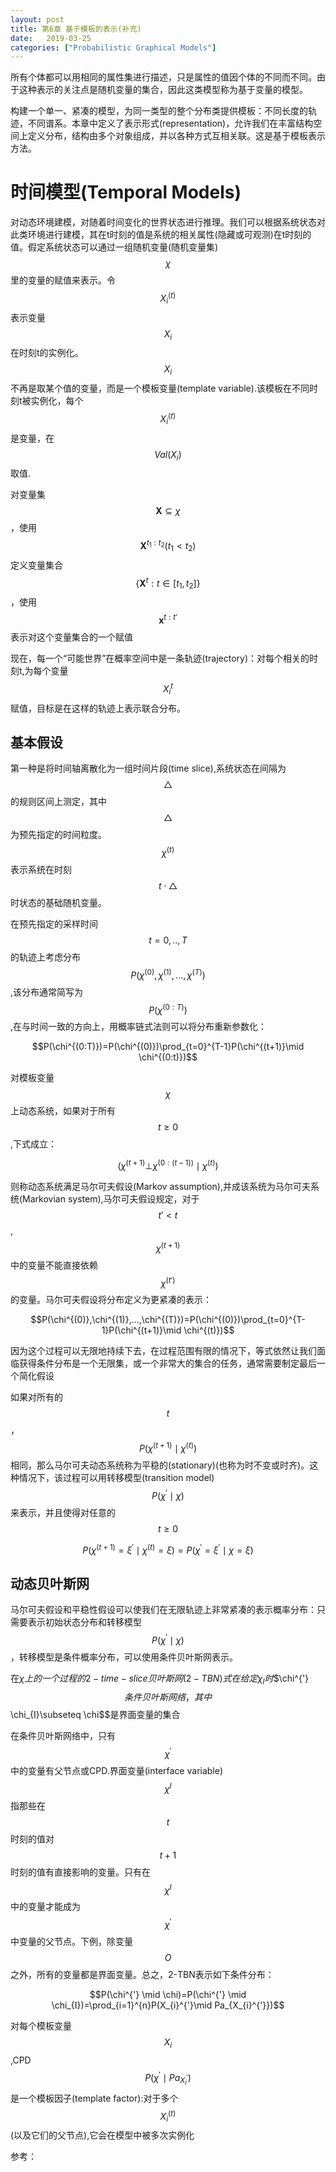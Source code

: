 ```yaml
---
layout: post
title: 第6章 基于模板的表示(补充)   
date:   2019-03-25
categories: ["Probabilistic Graphical Models"]
---  
```


所有个体都可以用相同的属性集进行描述，只是属性的值因个体的不同而不同。由于这种表示的关注点是随机变量的集合，因此这类模型称为基于变量的模型。  

构建一个单一、紧凑的模型，为同一类型的整个分布类提供模板：不同长度的轨迹，不同谱系。本章中定义了表示形式(representation)，允许我们在丰富结构空间上定义分布，结构由多个对象组成，并以各种方式互相关联。这是基于模板表示方法。  

# 时间模型(Temporal Models)    

对动态环境建模，对随着时间变化的世界状态进行推理。我们可以根据系统状态对此类环境进行建模，其在t时刻的值是系统的相关属性(隐藏或可观测)在t时刻的值。假定系统状态可以通过一组随机变量(随机变量集)$$\chi$$里的变量的赋值来表示。令$$X_{i}^{(t)}$$表示变量$$X_{i}$$在时刻t的实例化。$$X_{i}$$不再是取某个值的变量，而是一个模板变量(template variable).该模板在不同时刻t被实例化，每个$$X_{i}^{(t)}$$是变量，在$$Val(X_{i})$$取值.    

对变量集$$\mathbf{X}\subseteq \chi$$，使用$$\mathbf{X}^{t_{1}:t_{2}}(t_{1} < t_{2})$$定义变量集合$$\{\mathbf{X}^{t}:t\in [t_{1},t_{2}]\}$$ ，使用$$\mathbf{x}^{t:t'}$$表示对这个变量集合的一个赋值

现在，每一个“可能世界”在概率空间中是一条轨迹(trajectory)：对每个相关的时刻t,为每个变量$$X_{i}^{t}$$赋值，目标是在这样的轨迹上表示联合分布。   

## 基本假设  

第一种是将时间轴离散化为一组时间片段(time slice),系统状态在间隔为$$\triangle$$的规则区间上测定，其中$$\triangle$$为预先指定的时间粒度。$$\chi^{(t)}$$表示系统在时刻$$t\cdot \triangle$$时状态的基础随机变量。  

在预先指定的采样时间$$t=0,..,T$$的轨迹上考虑分布$$P(\chi^{(0)},\chi^{(1)},...,\chi^{(T)})$$,该分布通常简写为$$P(\chi^{(0:T)})$$,在与时间一致的方向上，用概率链式法则可以将分布重新参数化：   

$$P(\chi^{(0:T)})=P(\chi^{(0)})\prod_{t=0}^{T-1}P(\chi^{(t+1)}\mid \chi^{(0:t)})$$ 

对模板变量$$\chi$$上动态系统，如果对于所有$$t\ge 0$$,下式成立：  

$$(\chi^{(t+1)} \bot \chi^{(0:(t-1))}\mid \chi^{(t)})$$   

则称动态系统满足马尔可夫假设(Markov assumption),并成该系统为马尔可夫系统(Markovian system),马尔可夫假设规定，对于$$t'<t$$,$$\chi^{(t+1)}$$中的变量不能直接依赖$$\chi^{(t')}$$的变量。马尔可夫假设将分布定义为更紧凑的表示：  

$$P(\chi^{(0)},\chi^{(1)},...,\chi^{(T)})=P(\chi^{(0)})\prod_{t=0}^{T-1}P(\chi^{(t+1)}\mid \chi^{(t)})$$

因为这个过程可以无限地持续下去，在过程范围有限的情况下，等式依然让我们面临获得条件分布是一个无限集，或一个非常大的集合的任务，通常需要制定最后一个简化假设   

如果对所有的$$t$$，$$P(\chi^{(t+1)}\mid \chi^{(t)})$$相同，那么马尔可夫动态系统称为平稳的(stationary)(也称为时不变或时齐)。这种情况下，该过程可以用转移模型(transition model)$$P(\chi^{'}\mid \chi)$$来表示，并且使得对任意的$$t\ge 0$$    

$$P(\chi^{(t+1)}= \xi^{'} \mid \chi^{(t)}= \xi)=P(\chi^{'} = \xi^{'} \mid \chi = \xi)$$

## 动态贝叶斯网  

马尔可夫假设和平稳性假设可以使我们在无限轨迹上非常紧凑的表示概率分布：只需要表示初始状态分布和转移模型$$P(\chi^{'}\mid \chi)$$，转移模型是条件概率分布，可以使用条件贝叶斯网表示。  

在$\chi$$上的一个过程的2-time-slice 贝叶斯网(2-TBN)式在给定$$\chi_{I}$$时$$\chi^{'} $$条件贝叶斯网络，其中$$\chi_{I}\subseteq \chi$$是界面变量的集合    


在条件贝叶斯网络中，只有$$\chi^{'}$$中的变量有父节点或CPD.界面变量(interface variable)$$\chi^{I}$$指那些在$$t$$时刻的值对$$t+1$$时刻的值有直接影响的变量。只有在$$\chi^{I}$$中的变量才能成为$$\chi^{'}$$中变量的父节点。下例，除变量$$O$$之外，所有的变量都是界面变量。总之，2-TBN表示如下条件分布：  

$$P(\chi^{'} \mid \chi)=P(\chi^{'} \mid \chi_{I})=\prod_{i=1}^{n}P(X_{i}^{'}\mid Pa_{X_{i}^{'}})$$    

对每个模板变量$$X_{i}$$,CPD $$P(\chi^{'} \mid  Pa_{X_{i}^{'}})$$是一个模板因子(template factor):对于多个$$X_{i}^{(t)}$$(以及它们的父节点),它会在模型中被多次实例化   




参考：




